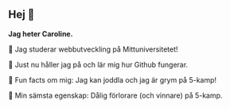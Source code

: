 ## Hej 👋
**Jag heter Caroline.**

🐙 Jag studerar webbutveckling på Mittuniversitetet!

🐡 Just nu håller jag på och lär mig hur Github fungerar.

🐳 Fun facts om mig: Jag kan joddla och jag är grym på 5-kamp!

🦈 Min sämsta egenskap: Dålig förlorare (och vinnare) på 5-kamp.  
